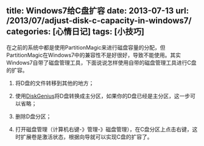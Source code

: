 title:  Windows7给C盘扩容
date:  2013-07-13
url:  /2013/07/adjust-disk-c-capacity-in-windows7/
categories: [心情日记]
tags: [小技巧]
---

在之前的系统中都是使用PartitionMagic来进行磁盘容量的分配，但PartitionMagic在Windows7中的兼容性不是好很好，导致不能使用。其实Windows7自带了磁盘管理工具，下面说说怎样使用自带的磁盘管理工具进行C盘的扩容。
<!--more-->
1. 将D盘的文件转移到其他的地方；

2. 使用[DiskGenius](http://www.diskgenius.cn/)将D盘转换成主分区，如果你的D盘已经是主分区，这一步可以省略；

3. 删除D盘分区；

4. 打开磁盘管理（计算机右键-》管理-》磁盘管理），在C盘分区上点击右键，这时扩展卷是激活状态，根据向导就可以实现C盘的扩容了。


